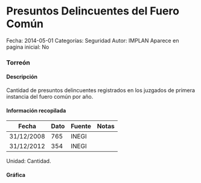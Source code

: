 Presuntos Delincuentes del Fuero Común
=====

Fecha: 2014-05-01
Categorías: Seguridad
Autor: IMPLAN
Aparece en pagina inicial: No

### Torreón

#### Descripción

Cantidad de presuntos delincuentes registrados en los juzgados de primera instancia del fuero común por año.

<!-- break -->

#### Información recopilada

<table class="table table-hover table-bordered matriz">
  <thead>
    <tr><th>Fecha</th><th>Dato</th><th>Fuente</th><th>Notas</th></tr>
  </thead>
  <tbody>
    <tr><td class="centrado">31/12/2008</td><td class="derecha">765</td><td>INEGI</td><td></td></tr>
    <tr><td class="centrado">31/12/2012</td><td class="derecha">354</td><td>INEGI</td><td></td></tr>
  </tbody>
</table>

Unidad: Cantidad.

#### Gráfica

<div id="Morristevemnyn" class="grafica"></div>
  <!-- JAVASCRIPT DE LA GRAFICA EN Morristevemnyn -->
  <script>
  new Morris.Line({
    element: 'Morristevemnyn',
    data: [
      { fecha: '2008-12-31', dato: 765 },
      { fecha: '2012-12-31', dato: 354 }
    ],
    xkey: 'fecha',
    ykeys: ['dato'],
    labels: ['Dato'],
    lineColors: ['#FF5B02'],
    xLabelFormat: function(d) {
      return d.getDate()+'/'+(d.getMonth()+1)+'/'+d.getFullYear();
    },
    dateFormat: function (ts) {
      var d = new Date(ts);
      return d.getDate() + '/' + (d.getMonth() + 1) + '/' + d.getFullYear();
    }
  });
  </script>
